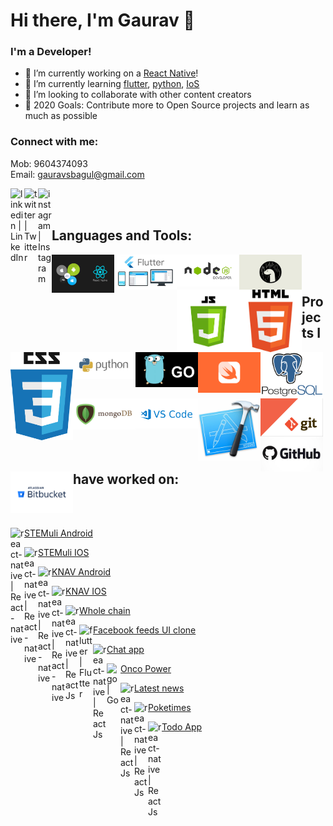 # Hi there, I'm Gaurav 👋

### I'm a Developer!
- 🔭 I’m currently working on a [React Native](https://reactnative.dev/)!
- 🌱 I’m currently learning [flutter](https://flutter.dev/), [python](https://www.python.org/), [IoS](https://developer.apple.com/library/archive/referencelibrary/GettingStarted/DevelopiOSAppsSwift/)
- 👯 I’m looking to collaborate with other content creators
- 🥅 2020 Goals: Contribute more to Open Source projects and learn as much as possible

### Connect with me:
Mob: 9604374093
<br />
Email: gauravsbagul@gmail.com

[<img align="left" alt="linkedin | LinkedIn" width="22px" src="https://cdn.jsdelivr.net/npm/simple-icons@v3/icons/linkedin.svg" />](https://www.linkedin.com/in/gauravsbagul/)
[<img align="left" alt="twitter | Twitter" width="22px" src="https://cdn.jsdelivr.net/npm/simple-icons@v3/icons/twitter.svg" />](http://twitter.com/gauravsbagul/)
[<img align="left" alt="instagram | Instagram" width="22px" src="https://cdn.jsdelivr.net/npm/simple-icons@v3/icons/instagram.svg" />](https://www.instagram.com/gauravsbagul/)


<br />
<br />

## Languages and Tools:

  <img align="left" alt="React" width="100px"  src="./assets/react-native.png" />
  <img align="left" alt="flutter" width="100px"  src="./assets/flutter.jpg" />
  <img align="left" alt="Node.js" width="100px"  src="./assets/nodejs.jpg" />
  <img align="left" alt="Deno" width="100px"  src="./assets/deno.png" />
  <img align="left" alt="JavaScript" width="100px"  src="./assets/javascript.jpg" />
  <img align="left" alt="HTML5" width="100px"  src="./assets/html5.png" />
  <img align="left" alt="CSS3" width="100px"  src="./assets/css3.png" />
  <img align="left" alt="Python" width="100px"  src="./assets/python.png" />
  <img align="left" alt="Go" width="100px"  src="./assets/go.jpg" />
  <img align="left" alt="Swift" width="100px"  src="./assets/swift.png" />  
  <img align="left" alt="PostgreSQl" width="100px"  src="./assets/postgresql.png" />
  <img align="left" alt="MongoDB" width="100px"  src="./assets/mongo.png" />
  <img align="left" alt="Visual Studio Code" width="100px"  src="./assets/vscode.png" />
  <img align="left" alt="XCode 11" width="100px"  src="./assets/xcode-logo.jpg" />
  <img align="left" alt="Git" width="100px"  src="./assets/git.png" />
  <img align="left" alt="GitHub" width="100px"  src="./assets/github.jpg" />
  <img align="left" alt="BitBucket" width="100px"  src="./assets/bitbucket.png" />
<br/>
<br/>

## Projects I have worked on:

<br/>
<br/>

  [<img align="left" alt="react-native | React-native" width="22px" src="https://cdn.jsdelivr.net/npm/simple-icons@v3/icons/react.svg" /> STEMuli Android](https://play.google.com/store/apps/details?id=com.stemuli&hl=en_US)

  [<img align="left" alt="react-native | React-native" width="22px" src="https://cdn.jsdelivr.net/npm/simple-icons@v3/icons/react.svg" /> STEMuli IOS](https://apps.apple.com/us/app/stemuli/id1483444831)

  [<img align="left" alt="react-native | React-native" width="22px" src="https://cdn.jsdelivr.net/npm/simple-icons@v3/icons/react.svg" /> KNAV Android](https://play.google.com/store/apps/details?id=com.knav)

  [<img align="left" alt="react-native | React-native" width="22px" src="https://cdn.jsdelivr.net/npm/simple-icons@v3/icons/react.svg" /> KNAV IOS](https://apps.apple.com/us/app/grow-your-business/id1481198319)

  [<img align="left" alt="react-native | React Js" width="22px" src="https://cdn.jsdelivr.net/npm/simple-icons@v3/icons/react.svg" /> Whole chain](https://dashboard.wholechain.com/)
  
  [<img align="left" alt="flutter | Flutter" width="22px" src="https://cdn.jsdelivr.net/npm/simple-icons@v3/icons/flutter.svg" /> Facebook feeds UI clone](https://gauravsbagul.github.io/#/)
  
   [<img align="left" alt="react-native | React Js" width="22px" src="https://cdn.jsdelivr.net/npm/simple-icons@v3/icons/react.svg" /> Chat app](https://node-realtime-chat-app-gb.herokuapp.com/)

  [<img align="left" alt="go | Go" width="22px" src="https://cdn.jsdelivr.net/npm/simple-icons@v3/icons/go.svg" /> Onco Power](https://www.oncopower.org/)

  [<img align="left" alt="react-native | React Js" width="22px" src="https://cdn.jsdelivr.net/npm/simple-icons@v3/icons/react.svg" /> Latest news](https://voice-command-news-app.herokuapp.com/)
  
  [<img align="left" alt="react-native | React Js" width="22px" src="https://cdn.jsdelivr.net/npm/simple-icons@v3/icons/react.svg" /> Poketimes](https://poketimes-app.herokuapp.com/)
  
  [<img align="left" alt="react-native | React Js" width="22px" src="https://cdn.jsdelivr.net/npm/simple-icons@v3/icons/react.svg" /> Todo App](https://reactjstodoapp.herokuapp.com/)
  

